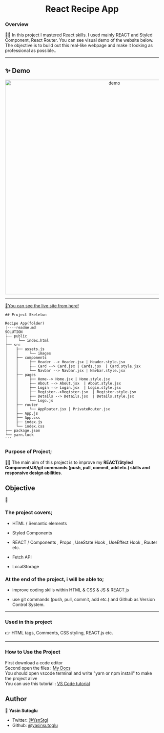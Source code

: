 <h1 align="center">React Recipe App</h1>

<h3>Overview</h3>
👨‍💻 In this project I mastered React skills. I used mainly REACT and Styled Component, React Router. You can see visual demo of the website below. The objective is to build out this real-like webpage and make it looking as professional as possible..
<hr>

## ✨ Demo

 <p align="center">
  <img width="700" align="center" src="./public/gif/readme.gif" alt="demo"/>   
</p>

<!-- ![Alt text](https://giphy.com/peekasso)  -->

<hr>

[📍You can see the live site from here!](https://recipeappyasin.vercel.app/)

<!-- ------------------------------------------------------ -->
````
## Project Skeleton 

Recipe App(folder)
|----readme.md        
SOLUTION
├── public
│     └── index.html
├── src
│    ├── assets.js
│    │     └── images
│    ├── components
│    │     ├── Header --> Header.jsx | Header.style.jsx
│    │     ├── Card --> Card.jsx | Cards.jsx  | Card.style.jsx
│    │     └── Navbar --> Navbar.jsx | Navbar.style.jsx
│    ├── pages
│    │     ├── Home--> Home.jsx | Home.style.jsx
│    │     ├── About --> About.jsx  | About.style.jsx
│    │     ├── Login --> Login.jsx  | Login.style.jsx
│    │     ├── Register-->Register.jsx  | Register.style.jsx
│    │     ├── Details --> Details.jsx  | Details.style.jsx
│    │     └── Logo.js
│    ├── router
│    │     └── AppRouter.jsx │ PrivateRouter.jsx
│    ├── App.js
│    ├── App.css
│    ├── index.js
│    └── index.css
├── package.json
└── yarn.lock
```
````
<!-- --------------------------------------- -->
### Purpose of Project;

👨‍💻 The main aim of this project is to improve my <b>REACT/Styled Component/JS/git commands (push, pull, commit, add etc.) skills and responsive design abilities</b>.


## Objective

🎯

### The project covers;

- HTML / Semantic elements 

- Styled Components

- REACT / Components , Props , UseState Hook , UseEffect Hook , Router etc.

- Fetch API

- LocalStorage

### At the end of the project, i will be able to;

- improve coding skills within HTML & CSS & JS & REACT.js

- use git commands (push, pull, commit, add etc.) and Github as Version Control System.

<hr>
<h3>Used in this project</h3>

👉 HTML tags, Comments, CSS styling, REACT.js etc.


<hr>
<h3>How to Use the Project</h3>
<span>First download a code editor </span>
<br><span>Second open the files : </span><a href='https://github.com/yasinsutoglu/React-Recipe-App'>My Docs</a>
<br><span>You should open vscode terminal and write "yarn or npm install" to make the project alive </span>
<br><span>You can use this tutorial : </span><a href='https://www.youtube.com/watch?v=fJEbVCrEMSE'>VS Code tutorial</a>


<!-- ------------------------------------------------------------------------- -->
<!-- ## 🚀 Usage

Make sure you have [npx](https://www.npmjs.com/package/npx) installed (`npx` is shipped by default since npm `5.2.0`)

Just run the following command at the root of your project and answer questions:

```sh
npx readme-md-generator
```

Or use default values for all questions (`-y`):

```sh
npx readme-md-generator -y
```

Use your own `ejs` README template (`-p`):

```sh
npx readme-md-generator -p path/to/my/own/template.md
```

You can find [ejs README template examples here](https://github.com/kefranabg/readme-md-generator/tree/master/templates). -->

<!-- -------------------------------------------------------------------------- -->

<!-- ## Code Contributors

This project exists thanks to all the people who contribute. [[Contribute](CONTRIBUTING.md)].
<a href="https://github.com/kefranabg/readme-md-generator/graphs/contributors"><img src="https://opencollective.com/readme-md-generator/contributors.svg?width=890&button=false" /></a>
 -->

<!-- ## 🤝 Contributing

Contributions, issues and feature requests are welcome.<br />
Feel free to check [issues page](https://github.com/kefranabg/readme-md-generator/issues) if you want to contribute.<br />
[Check the contributing guide](./CONTRIBUTING.md).<br /> -->


<!-- ------------------------------------------------------------------------------------- -->
## Author

👤 **Yasin Sutoglu**

- Twitter: [@YsnStgl](https://twitter.com/YsnStgl)
- Github: [@yasinsutoglu](https://github.com/yasinsutoglu)

